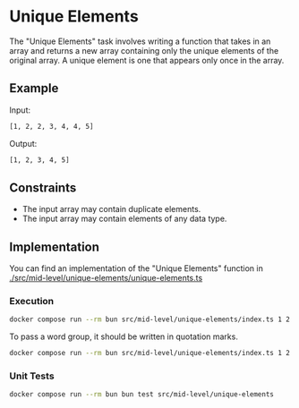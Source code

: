 # Unique Elements

The "Unique Elements" task involves writing a function that takes in an array and returns a new array containing only the unique elements of the original array. A unique element is one that appears only once in the array.

## Example

Input:

```bash
[1, 2, 2, 3, 4, 4, 5]
```

Output:

```bash
[1, 2, 3, 4, 5]
```

## Constraints

- The input array may contain duplicate elements.
- The input array may contain elements of any data type.

## Implementation

You can find an implementation of the "Unique Elements" function in [./src/mid-level/unique-elements/unique-elements.ts](./src/mid-level/unique-elements/unique-elements.ts)

### Execution

```bash
docker compose run --rm bun src/mid-level/unique-elements/index.ts 1 2 2 3 4 4 5
```

To pass a word group, it should be written in quotation marks.

```bash
docker compose run --rm bun src/mid-level/unique-elements/index.ts 1 2 2 3 4 4 5 "test 123" "test 123"
```

### Unit Tests

```bash
docker compose run --rm bun bun test src/mid-level/unique-elements
```
